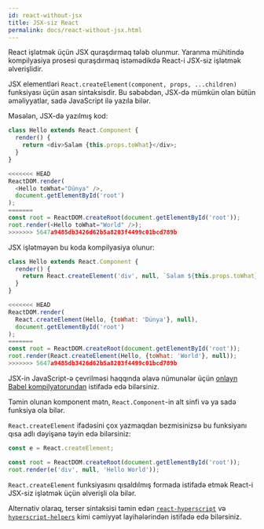 ```yaml
---
id: react-without-jsx
title: JSX-siz React
permalink: docs/react-without-jsx.html
---
```


React işlətmək üçün JSX quraşdırmaq tələb olunmur. Yaranma mühitində kompilyasiya prosesi quraşdırmaq istəmədikdə React-i JSX-siz işlətmək əlverişlidir.

JSX elementləri `React.createElement(component, props, ...children)` funksiyası üçün asan sintaksisdir. Bu səbəbdən, JSX-də mümkün olan bütün əməliyyatlar, sadə JavaScript ilə yazıla bilər.

Məsələn, JSX-də yazılmış kod:

```js
class Hello extends React.Component {
  render() {
    return <div>Salam {this.props.toWhat}</div>;
  }
}

<<<<<<< HEAD
ReactDOM.render(
  <Hello toWhat="Dünya" />,
  document.getElementById('root')
);
=======
const root = ReactDOM.createRoot(document.getElementById('root'));
root.render(<Hello toWhat="World" />);
>>>>>>> 5647a9485db3426d62b5a8203f4499c01bcd789b
```

JSX işlətməyən bu koda kompilyasiya olunur:

```js
class Hello extends React.Component {
  render() {
    return React.createElement('div', null, `Salam ${this.props.toWhat}`);
  }
}

<<<<<<< HEAD
ReactDOM.render(
  React.createElement(Hello, {toWhat: 'Dünya'}, null),
  document.getElementById('root')
);
=======
const root = ReactDOM.createRoot(document.getElementById('root'));
root.render(React.createElement(Hello, {toWhat: 'World'}, null));
>>>>>>> 5647a9485db3426d62b5a8203f4499c01bcd789b
```

JSX-in JavaScript-ə çevrilməsi haqqında əlavə nümunələr üçün [onlayn Babel kompilyatorundan](babel://jsx-simple-example) istifadə edə bilərsiniz.

Təmin olunan komponent mətn, `React.Component`-in alt sinfi və ya sadə funksiya ola bilər.

`React.createElement` ifadəsini çox yazmaqdan bezmisinizsə bu funksiyanı qısa adlı dəyişənə təyin edə bilərsiniz:

```js
const e = React.createElement;

const root = ReactDOM.createRoot(document.getElementById('root'));
root.render(e('div', null, 'Hello World'));
```

`React.createElement` funksiyasını qısaldılmış formada istifadə etmək React-i JSX-siz işlətmək üçün əlverişli ola bilər.

Alternativ olaraq, terser sintaksisi təmin edən [`react-hyperscript`](https://github.com/mlmorg/react-hyperscript) və [`hyperscript-helpers`](https://github.com/ohanhi/hyperscript-helpers) kimi cəmiyyət layihələrindən istifadə edə bilərsiniz.

